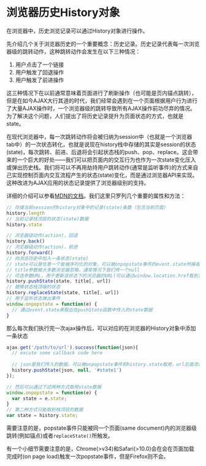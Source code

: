 # 浏览器历史History对象

在浏览器中，历史浏览记录可以通过History对象进行操作。

先介绍几个关于浏览器历史的一个重要概念：历史记录。历史记录代表每一次浏览器级的跳转动作，这种跳转动作会发生在以下三种情况：

1. 用户点击了一个链接
2. 用户触发了回退操作
3. 用户触发了前进操作

这三种情况下在以前通常意味着页面进行了刷新操作（也可能是页内锚点跳转），但是在如今AJAX大行其道的时代，我们经常会遇到在一个页面根据用户行为进行了大量AJAX操作时，一个浏览器级的跳转导致所有AJAX操作前功尽弃的情况。为了解决这个问题，人们提出了将历史记录提升为页面状态的方式，也就是state。

在现代浏览器中，每一次跳转动作将会被归纳为session中（也就是一个浏览器tab中）的一次状态转化，也就是说现在history栈中存储的其实是session的状态(state)，每次跳转、前进、后退将会引起状态栈的push、pop、replace。这会带来的一个巨大的好处——我们可以把页面内的交互行为也作为一次state变化压入或弹出历史栈。我们将可以不再用劫持用户跳转动作(通常是监听事件)的方式来自己实现控制页面内交互流程产生的状态(state)变化，而是通过浏览器API来实现。这种改进为AJAX应用的状态记录提供了浏览器级别的支持。

详细的介绍可以参看[MDN的文档](https://developer.mozilla.org/en-US/docs/Web/API/History)。我们这里只罗列几个重要的属性和方法：

```javascript
// 存储当前session的history对象中的记录(state)条数（包含当前页面）
history.length
// 当前记录栈顶层的状态(state)数据
history.state

// 浏览器级动作(action)，回退
history.back()
// 浏览器级动作(action)，前进
history.forward()
// 向浏览历史中加入一条状态(state)
// state可以是任意一个能被序列化的对象，可以被onpopstate事件的event.state所接收
// title参数被大多数浏览器忽略，通常情况下我们传一个null
// 可选参数URL，用于更新该状态下的浏览器的URL(可以通过window.location.href取到)
history.pushState(state, title[, url])
// 替换状态栈顶端的状态
history.replaceState(state, title[, url])
// 用于监听状态弹出事件
window.onpopstate = function(e) {
  // 通过event.state来取出在pushState函数中传入的state数据
}
```

那么每次我们执行完一次ajax操作后，可以对应的在浏览器的History对象中添加一条状态

```javascript
ajax.get('/path/to/url').success(function(json){
  // excute some callback code here
  
  // json是我们传入的数据，可以被onpopstate事件和history.state取用，url后面添加了#state1
  history.pushState(json, null, '#state1')
});

// 然后可以通过下述两种方式取用state数据
window.onpopstate = function(e) {
  var state = e.state;
}
// 第二种方式只能取到栈顶层的数据
var state = history.state;
```

需要注意的是，popstate事件只能被同一个页面(same document)内的浏览器级跳转(例如锚点)或者`replaceState()`所触发。

有一个小细节需要注意的是，Chrome(>v34)和Safari(>10.0)会在会在页面加载完成时(on page load)触发一次popstate事件，但是Firefox则不会。